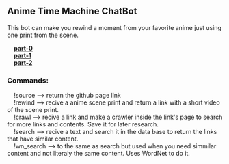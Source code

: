 ## Anime Time Machine ChatBot

This bot can make you rewind a moment from your favorite anime just using one print from the scene.

&nbsp;&nbsp;&nbsp;&nbsp;[**part-0**](https://github.com/heliopn/ATM-Bot/blob/master/part_zero.md)<br/>
&nbsp;&nbsp;&nbsp;&nbsp;[**part-1**](https://github.com/heliopn/ATM-Bot/blob/master/part_one.md)<br/>
&nbsp;&nbsp;&nbsp;&nbsp;[**part-2**](https://github.com/heliopn/ATM-Bot/blob/master/part_two.md)<br/>

### Commands:
&nbsp;&nbsp;&nbsp;&nbsp;!source --> return the github page link <br/>
&nbsp;&nbsp;&nbsp;&nbsp;!rewind --> recive a anime scene print and return a link with a short video of the scene print. <br/>
&nbsp;&nbsp;&nbsp;&nbsp;!crawl --> recive a link and make a crawler inside the link's page to search for more links and contents. Save it for later research. <br/>
&nbsp;&nbsp;&nbsp;&nbsp;!search --> recive a text and search it in the data base to return the links that have similar content. <br/>
&nbsp;&nbsp;&nbsp;&nbsp;!wn_search --> to the same as search but used when you need simmilar content and not literaly the same content. Uses WordNet to do it. <br/>
